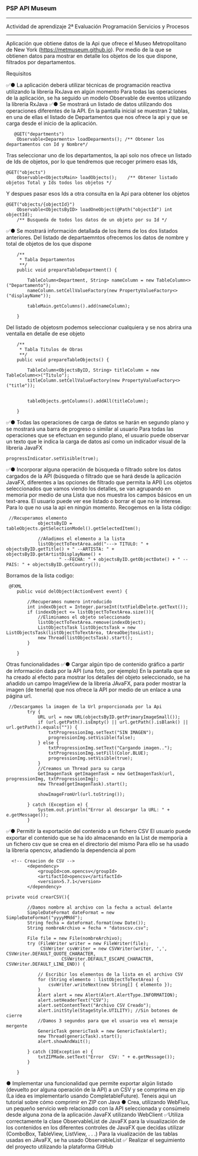 ### PSP API Museum
***
Actividad de aprendizaje 2ª Evaluación Programación Servicios y Procesos
***
Aplicación que obtiene datos de la Api que ofrece el Museo Metropolitano de New York (https://metmuseum.github.io).
Por medio de la que se obtienen datos para mostrar en detalle los objetos de los que dispone, filtrados por
departamentos.


Requisitos

✅● La aplicación deberá utilizar técnicas de programación reactiva utilizando la librería RxJava en algún momento
Para todas las operaciones de la aplicación, se ha seguido un modelo Observable de eventos utilizando la libreria RxJava
✅● Se mostrará un listado de datos utilizando dos operaciones diferentes de la API.
En la pantalla inicial se muestran 2 tablas, en una de ellas el listado de Departamentos que nos ofrece la api y que
se carga desde el inicio de la aplicación. 
```
   @GET("departments")
    Observable<Deparments> loadDeparments(); /** Obtener los departamentos con Id y Nombre*/
```
Tras seleccionar uno de los departamentos, la api solo nos ofrece un listado de Ids de objetos, por lo que tendremos
que recoger primero esas Ids,
```
@GET("objects")
    Observable<ObjectsMain> loadObjects();    /** Obtener listado objetos Total y Ids todos los objetos */
```
Y despues pasar esos Ids a otra consulta en la Api para obtener los objetos
```
@GET("objects/{objectId}")
    Observable<ObjectsByID> loadOneObject(@Path("objectId") int objectId);  
    /** Busqueda de todos los datos de un objeto por su Id */
```

✅● Se mostrará información detallada de los items de los dos listados anteriores.
Del listado de departaemntos ofrecemos los datos de nombre y total de objetos de los que dispone
```
    /**
     * Tabla Departamentos
     **/
    public void prepareTableDepartment() {

        TableColumn<Department, String> nameColumn = new TableColumn<>("Departamento");
        nameColumn.setCellValueFactory(new PropertyValueFactory<>("displayName"));

        tableMain.getColumns().add(nameColumn);

    }
```
Del listado de objetosm podemos seleccionar cualquiera y se nos abrira una ventalla en detalle de ese objeto
```
    /**
     * Tabla Titulos de Obras
     **/
    public void prepareTableObjects() {

        TableColumn<ObjectsByID, String> titleColumn = new TableColumn<>("Titulo");
        titleColumn.setCellValueFactory(new PropertyValueFactory<>("title"));


        tableObjects.getColumns().addAll(titleColumn);

    }
```
✅● Todas las operaciones de carga de datos se harán en segundo plano y se mostrará una barra de progreso o similar 
al usuario
Para todas las operaciones que se efectuan en segundo plano, el usuario puede observar un texto que le indica la carga 
de datos así como un indicador visual de la libreria JavaFX
```
progressIndicator.setVisible(true);
```
✅● Incorporar alguna operación de búsqueda o filtrado sobre los datos cargados de la API 
(búsqueda o filtrado que se hará desde la aplicación JavaFX, diferentes a las opciones de filtrado que permita la API)
Los objetos seleccionados que vamos viendo los detalles, se van agrupando en memoria por medio de una Lista que nos muestra 
los campos básicos en un text-area. El usuario puede ver ese listado o borrar el que no le interese. Para lo que no usa la
api en ningún momento.
Recogemos en la lista código:
```
 //Recuperamos elemento
            objectsByID = tableObjects.getSelectionModel().getSelectedItem();

            //Añadimos el elemento a la lista
            listObjectToTextArea.add("---> TITULO: " + objectsByID.getTitle() + " --ARTISTA: " + objectsByID.getArtistDisplayName() +
                    " --FECHA: " + objectsByID.getObjectDate() + " --PAIS: " + objectsByID.getCountry());
```
Borramos de la lista codigo:
```
 @FXML
    public void delObject(ActionEvent event) {

        //Recuperamos numero introducido
        int indexObject = Integer.parseInt(txtFieldDelete.getText());
        if (indexObject <= listObjectToTextArea.size()){
            //Eliminamos el objeto seleccionado
            listObjectToTextArea.remove(indexObject);
            ListObjectsTask listObjectsTask = new ListObjectsTask(listObjectToTextArea, tAreaObejtosList);
            new Thread(listObjectsTask).start();
        }

    }
```

Otras funcionalidades
✅● Cargar algún tipo de contenido gráfico a partir de información dada por la API (una foto, por ejemplo)
En la pantalla que se ha creado al efecto para mostrar los detalles del objeto seleccionado, se ha añadido un campo
ImageView de la libreria JAvaFX, para poder mostrar la imagen (de tenerla) que nos ofrece la API por medio de un
enlace a una página url.
```
 //Descargamos la imagen de la Url proporcionada por la Api
        try {
            URL url = new URL(objectsByID.getPrimaryImageSmall());
            if (url.getPath().isEmpty() || url.getPath().isBlank() || url.getPath().equals("")) {
                txtProgressionImg.setText("SIN IMAGEN");
                progressionImg.setVisible(false);
            } else {
                txtProgressionImg.setText("Cargando imagen..");
                txtProgressionImg.setFill(Color.BLUE);
                progressionImg.setVisible(true);
            }
            //Creamos un Thread para su carga
            GetImagenTask getImagenTask = new GetImagenTask(url, progressionImg, txtProgressionImg);
            new Thread(getImagenTask).start();

            showImageFromUrl(url.toString());

        } catch (Exception e) {
            System.out.println("Error al descargar la URL: " + e.getMessage());
        }
```
✅● Permitir la exportación del contenido a un fichero CSV
El usuario puede exportar el contenido que se ha ido almacenando en la List de memporía a un fichero csv que se crea
en el directorio del mismo
Para ello se ha usado la libreria opencsv, añadiendo la dependencia al pom
```
  <!-- Creacion de CSV -->
        <dependency>
            <groupId>com.opencsv</groupId>
            <artifactId>opencsv</artifactId>
            <version>5.7.1</version>
        </dependency>
```
```
private void crearCSV(){

        //Damos nombre al archivo con la fecha a actual delante
        SimpleDateFormat dateFormat = new SimpleDateFormat("yyyyMMdd");
        String fecha = dateFormat.format(new Date());
        String nombreArchivo = fecha + "datoscsv.csv";

        File file = new File(nombreArchivo);
        try (FileWriter writer = new FileWriter(file);
             CSVWriter csvWriter = new CSVWriter(writer, ',', CSVWriter.DEFAULT_QUOTE_CHARACTER,
                     CSVWriter.DEFAULT_ESCAPE_CHARACTER, CSVWriter.DEFAULT_LINE_END)) {

            // Escribir los elementos de la lista en el archivo CSV
            for (String elemento : listObjectToTextArea) {
                csvWriter.writeNext(new String[] { elemento });
            }
            Alert alert = new Alert(Alert.AlertType.INFORMATION);
            alert.setHeaderText("CSV");
            alert.setContentText("Archivo CSV Creado");
            alert.initStyle(StageStyle.UTILITY); //Sin botones de cierre
            //Damos 3 segundos para que el usuario vea el mensaje mergente
            GenericTask genericTask = new GenericTask(alert);
            new Thread(genericTask).start();
            alert.showAndWait();

        } catch (IOException e) {
            txtZIPMade.setText("Error  CSV: " + e.getMessage());
        }

    }
```
● Implementar una funcionalidad que permite exportar algún listado (devuelto por
alguna operación de la API) a un CSV y se comprima en zip (La idea es implementarlo usando CompletableFuture). Teneis aqui un tutorial sobre cómo comprimir en ZIP con Java
● Crea, utilizando WebFlux, un pequeño servicio web relacionado con la API seleccionada y consúmelo desde alguna zona de la aplicación JavaFX utilizando WebClient
✅Utiliza correctamente la clase ObservableList de JavaFX para la visualización de los contenidos en los diferentes controles de JavaFX que decidas utilizar (ComboBox, TableView, ListView, . . .)
Para la viualización de las tablas usadas en JAvaFX, se ha usado ObservableList
✅ Realizar el seguimiento del proyecto utilizando la plataforma GitHub 
